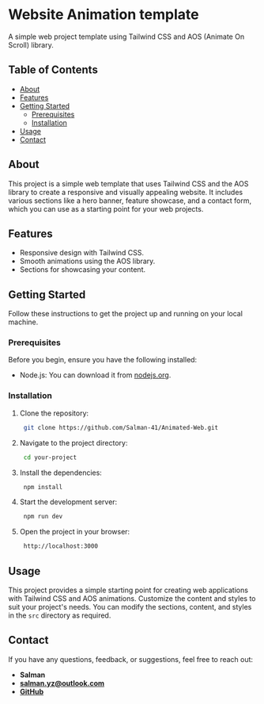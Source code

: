 # Website Animation template

A simple web project template using Tailwind CSS and AOS (Animate On Scroll) library.

## Table of Contents

- [About](#about)
- [Features](#features)
- [Getting Started](#getting-started)
  - [Prerequisites](#prerequisites)
  - [Installation](#installation)
- [Usage](#usage)
- [Contact](#contact)

## About

This project is a simple web template that uses Tailwind CSS and the AOS library to create a responsive and visually appealing website. It includes various sections like a hero banner, feature showcase, and a contact form, which you can use as a starting point for your web projects.

## Features

- Responsive design with Tailwind CSS.
- Smooth animations using the AOS library.
- Sections for showcasing your content.

## Getting Started

Follow these instructions to get the project up and running on your local machine.

### Prerequisites

Before you begin, ensure you have the following installed:

- Node.js: You can download it from [nodejs.org](https://nodejs.org/).

### Installation

1. Clone the repository:

   ```bash
    git clone https://github.com/Salman-41/Animated-Web.git
   ```

2. Navigate to the project directory:

   ```bash
    cd your-project
   ```

3. Install the dependencies:

   ```bash
    npm install
   ```

4. Start the development server:

   ```bash
    npm run dev
   ```

5. Open the project in your browser:

   ```bash
    http://localhost:3000
   ```

## Usage

This project provides a simple starting point for creating web applications with Tailwind CSS and AOS animations. Customize the content and styles to suit your project's needs. You can modify the sections, content, and styles in the `src` directory as required.

## Contact

If you have any questions, feedback, or suggestions, feel free to reach out:

- **Salman**
- **<salman.yz@outlook.com>**
- **[GitHub](https://github.com/salman-41)**
